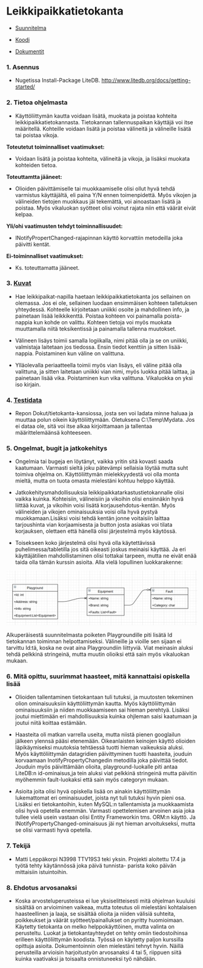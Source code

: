 # Leikkipaikkatietokanta

* [Suunnitelma](https://gitlab.labranet.jamk.fi/N3998/klohjelmointi_harjoitust./-/blob/master/Dokut/Suunnitelma.md)

* [Koodi](https://gitlab.labranet.jamk.fi/N3998/klohjelmointi_harjoitust./-/tree/master/Leikkipaikat)

* [Dokumentit](https://gitlab.labranet.jamk.fi/N3998/klohjelmointi_harjoitust./-/tree/master/Dokut)

### 1. Asennus
* Nugetissa Install-Package LiteDB. http://www.litedb.org/docs/getting-started/

### 2. Tietoa ohjelmasta
* Käyttöliittymän kautta voidaan lisätä, muokata ja poistaa kohteita leikkipaikkatietokannasta. Tietokannan tallennuspaikan 
käyttäjä voi itse määritellä. Kohteille voidaan lisätä ja poistaa välineitä ja välineille lisätä tai poistaa vikoja. 

**Toteutetut toiminnalliset vaatimukset:**

* Voidaan lisätä ja poistaa kohteita, välineitä ja vikoja, ja lisäksi muokata kohteiden tietoa.

**Toteuttamtta jääneet:**

* Olioiden päivittämiselle tai muokkaamiselle olisi ollut hyvä tehdä varmistus käyttäjältä, eli paina Y/N ennen toimenpidettä.
Myös vikojen ja välineiden tietojen muokkaus jäi tekemättä, voi ainoastaan lisätä ja poistaa. Myös vikaluokan syötteet olisi
voinut rajata niin että väärät eivät kelpaa.

**Yli/ohi vaatimusten tehdyt toiminnallisuudet:**

* INotifyPropertChanged-rajapinnan käyttö korvattiin metodeilla joka päivitti kentät. 

**Ei-toiminnalliset vaatimukset:**

* Ks. toteuttamatta jääneet.

### 3. [Kuvat](https://gitlab.labranet.jamk.fi/N3998/klohjelmointi_harjoitust./-/tree/master/Dokut/kuvat)

* Hae leikkipaikat-napilla haetaan leikkipaikkatietokanta jos sellainen on olemassa. Jos ei ole, sellainen luodaan ensimmäisen kohteen talletuksen yhteydessä. Kohteelle kirjoitetaan uniikki osoite ja mahdollinen info, ja painetaan lisää leikkikenttä.
Poistaa kohteen voi painamalla poista-nappia kun kohde on valittu. Kohteen tietoja voi myös muokata muuttamalla niitä teksikentissä
ja painamalla tallenna muutokset.

* Välineen lisäys toimii samalla logiikalla, nimi pitää olla ja se on uniikki, valmistaja laitetaan jos tiedossa. Ensin
tiedot kenttiin ja sitten lisää-nappia. Poistaminen kun väline on valittuna.

* Ylläolevalla periaatteella toimii myös vian lisäys, eli väline pitää olla valittuna, ja sitten laitetaan uniikki vian nimi,
myös luokka pitää laittaa, ja painetaan lisää vika. Poistaminen kun vika valittuna. Vikaluokka on yksi iso kirjain.

### 4. [Testidata](https://gitlab.labranet.jamk.fi/N3998/klohjelmointi_harjoitust./-/tree/master/Dokut%2FTietokanta) 
* Repon Dokut/tietokanta-kansiossa, josta sen voi ladata minne haluaa ja muuttaa polun oikein käyttöliittymään.
Oletuksena C:\Temp\Mydata. Jos ei dataa ole, sitä voi itse alkaa kirjoittamaan ja tallentaa määrittelemäänsä kohteeseen.

### 5. Ongelmat, bugit ja jatkokehitys

* Ongelmia tai bugeja en löytänyt, vaikka yritin sitä kovasti saada kaatumaan. Varmasti sieltä joku pätevämpi sellaisia 
löytää mutta suht toimiva ohjelma on. Käyttöliittymän mielekkyydestä voi olla monta mieltä, mutta on tuota omasta mielestäni 
kohtuu helppo käyttää.	

* Jatkokehitysmahdollisuuksia leikkipaikkatarkastustietokannalle olisi vaikka kuinka. Kohteisiin, välineisiin ja vikoihin
olisi ensinnäkin hyvä liittää kuvat, ja vikoihin voisi lisätä korjausehdotus-kentän. Myös välineiden ja vikojen ominaisuuksia
voisi olla hyvä pystyä muokkamaan.Lisäksi voisi tehdä kentän jonne voitaisiin laittaa tarjoushinta vian korjaamisesta ja button
josta asiakas voi tilata korjauksen, olettaen että hänellä olisi järjestelmä myös käytössä.

* Toisekseen koko järjestelmä olisi hyvä olla käytettävissä puhelimessa/tabletilla jos sitä oikeasti joskus meinaisi käyttää. 
Ja eri käyttäjätilien mahdollistaminen olisi tottakai tarpeen, mutta ne eivät enää taida olla 
tämän kurssin asioita. Alla vielä lopullinen luokkarakenne:

![](Dokut/kuvat/Luokat.PNG)

Alkuperäisestä suunnitelmasta poiketen Playgroundille piti lisätä Id tietokannan toiminnan helpottamiseksi. 
Välineille ja vioille sen sijaan ei tarvittu Id:tä, koska ne ovat aina Playgroundiin liittyviä. Viat meinasin aluksi 
tehdä pelkkinä stringeinä, mutta muutin olioiksi että sain myös vikaluokan mukaan.

### 6. Mitä opittu, suurimmat haasteet, mitä kannattaisi opiskella lisää

* Olioiden tallentaminen tietokantaan tuli tutuksi, ja muutosten tekeminen olion ominaisuuksiin käyttöliittymän kautta. 
Myös käyttöliittymän ominaisuuksiin ja niiden muokkaamiseen sai hieman perehtyä. Lisäksi joutui miettimään eri mahdollisuuksia
kuinka ohjleman saisi kaatumaan ja joutui niitä koittaa estämään.

* Haasteita oli matkan varrella useita, mutta niistä pienen googlailun jälkeen ylennsä pääsi etenemään. Oikeanlaisten 
keinojen käyttö olioiden läpikäymiseksi muutoksia tehtäessä tuotti hieman vaikeuksia aluksi. Myös käyttöliittymän 
datagridien päivittyminen tuotti haasteita, jouduin korvaamaan InotifyPropertyChangedin metodilla joka päivittää tiedot. 
Jouduin myös päivittämään olioita, playground-luokalle piti antaa LiteDB:n id-ominaisus,ja tein aluksi viat pelkkinä
stringeinä mutta päivitin myöhemmin fault-luokaksi että sain myös categoryn mukaan.

* Asioita joita olisi hyvä opiskella lisää on ainakin käyttöliittymän lukemattomat eri ominaisuudet, joista nyt tuli tutuksi
hyvin pieni osa. Lisäksi eri tietokantoihin, kuten MySQL:n tallentamista ja muokkaamista olisi hyvä opetella enemmän. 
Varmasti opettelemisen arvoinen asia joka tullee vielä usein vastaan olisi Entity Frameworkin tms. ORM:n käyttö. Ja 
INotifyPropertyChanged-ominaisuus jäi nyt hieman arvoitukseksi, mutta se olisi varmasti hyvä opetella.

### 7. Tekijä
* Matti Leppäkorpi N3998 TTV19S3 teki yksin. Projekti aloitettu 17.4 ja työtä tehty käytännössä joka päivä tunnista-
parista koko päivän mittaisiin istuintoihin.

### 8. Ehdotus arvosanaksi
* Koska arvosteluperusteissa ei lue yksiselitteisesti mitä ohjelman kuuluisi sisältää on arvioiminen vaikeaa, mutta 
toteutus oli mielestäni kohtalaisen haasteellinen ja laaja, se sisältää olioita ja niiden välisiä suhteita, poikkeukset
ja väärät syötteet/painallukset on pyritty huomioimaan. Käytetty tietokanta on melko helppokäyttöinen, mutta valinta on
perusteltu. Luokat ja tietokantayhteydet on tehty omiin tiedostoihinsa erilleen käyttöliittymän koodista.
Työssä on käytetty paljon kurssilla opittuja asioita. Dokumentoinnin olen mielestäni tehnyt hyvin. Näillä perusteilla 
arvioisin harjoitustyön arvosanaksi 4 tai 5, riippuen siitä kuinka vaativaksi ja toisaalta onnistuneeksi työ nähdään.




